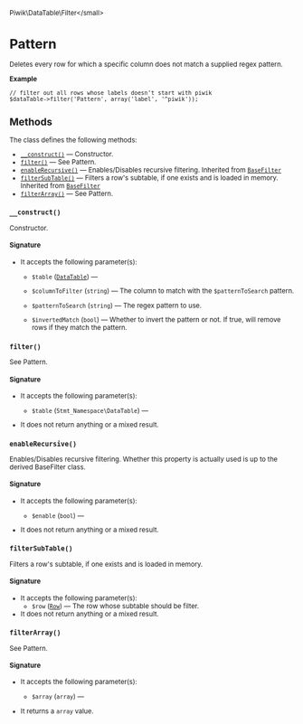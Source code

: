 <small>Piwik\DataTable\Filter\</small>

Pattern
=======

Deletes every row for which a specific column does not match a supplied regex pattern.

**Example**

    // filter out all rows whose labels doesn't start with piwik
    $dataTable->filter('Pattern', array('label', '^piwik'));

Methods
-------

The class defines the following methods:

- [`__construct()`](#__construct) &mdash; Constructor.
- [`filter()`](#filter) &mdash; See Pattern.
- [`enableRecursive()`](#enablerecursive) &mdash; Enables/Disables recursive filtering. Inherited from [`BaseFilter`](../../../Piwik/DataTable/BaseFilter.md)
- [`filterSubTable()`](#filtersubtable) &mdash; Filters a row's subtable, if one exists and is loaded in memory. Inherited from [`BaseFilter`](../../../Piwik/DataTable/BaseFilter.md)
- [`filterArray()`](#filterarray) &mdash; See Pattern.

<a name="__construct" id="__construct"></a>
<a name="__construct" id="__construct"></a>
### `__construct()`

Constructor.

#### Signature

-  It accepts the following parameter(s):
    - `$table` ([`DataTable`](../../../Piwik/DataTable.md)) &mdash;
      
    - `$columnToFilter` (`string`) &mdash;
       The column to match with the `$patternToSearch` pattern.
    - `$patternToSearch` (`string`) &mdash;
       The regex pattern to use.
    - `$invertedMatch` (`bool`) &mdash;
       Whether to invert the pattern or not. If true, will remove rows if they match the pattern.

<a name="filter" id="filter"></a>
<a name="filter" id="filter"></a>
### `filter()`

See Pattern.

#### Signature

-  It accepts the following parameter(s):
    - `$table` (`Stmt_Namespace\DataTable`) &mdash;
      
- It does not return anything or a mixed result.

<a name="enablerecursive" id="enablerecursive"></a>
<a name="enableRecursive" id="enableRecursive"></a>
### `enableRecursive()`

Enables/Disables recursive filtering. Whether this property is actually used
is up to the derived BaseFilter class.

#### Signature

-  It accepts the following parameter(s):
    - `$enable` (`bool`) &mdash;
      
- It does not return anything or a mixed result.

<a name="filtersubtable" id="filtersubtable"></a>
<a name="filterSubTable" id="filterSubTable"></a>
### `filterSubTable()`

Filters a row's subtable, if one exists and is loaded in memory.

#### Signature

-  It accepts the following parameter(s):
    - `$row` ([`Row`](../../../Piwik/DataTable/Row.md)) &mdash;
       The row whose subtable should be filter.
- It does not return anything or a mixed result.

<a name="filterarray" id="filterarray"></a>
<a name="filterArray" id="filterArray"></a>
### `filterArray()`

See Pattern.

#### Signature

-  It accepts the following parameter(s):
    - `$array` (`array`) &mdash;
      
- It returns a `array` value.

